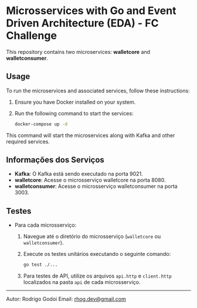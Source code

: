 # Microsservices with Go and Event Driven Architecture (EDA) - FC Challenge

This repository contains two microservices: **walletcore** and **walletconsumer**.

## Usage

To run the microservices and associated services, follow these instructions:

1. Ensure you have Docker installed on your system.

2. Run the following command to start the services:

   ```bash
   docker-compose up -d

This command will start the microservices along with Kafka and other required services.

## Informações dos Serviços

- **Kafka**: O Kafka está sendo executado na porta 9021.
- **walletcore**: Acesse o microsserviço walletcore na porta 8080.
- **walletconsumer**: Acesse o microsserviço walletconsumer na porta 3003.

## Testes

- Para cada microsserviço:
  1. Navegue até o diretório do microsserviço (`walletcore` ou `walletconsumer`).
  2. Execute os testes unitários executando o seguinte comando:

     ```bash
     go test ./...
     ```

  3. Para testes de API, utilize os arquivos `api.http` e `client.http` localizados na pasta `api` de cada microsserviço.

---

Autor: Rodrigo Godoi
Email: rhog.dev@gmail.com